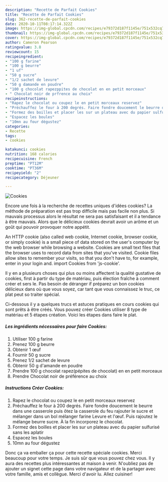 ```yaml
---
description: "Recette de Parfait Cookies"
title: "Recette de Parfait Cookies"
slug: 362-recette-de-parfait-cookies
date: 2020-10-11T08:17:14.322Z
image: https://img-global.cpcdn.com/recipes/e79372d187f1145e/751x532cq70/cookies-photo-principale-de-la-recette.jpg
thumbnail: https://img-global.cpcdn.com/recipes/e79372d187f1145e/751x532cq70/cookies-photo-principale-de-la-recette.jpg
cover: https://img-global.cpcdn.com/recipes/e79372d187f1145e/751x532cq70/cookies-photo-principale-de-la-recette.jpg
author: Cameron Pearson
ratingvalue: 3.8
reviewcount: 15
recipeingredient:
- "100 g farine"
- "100 g beurre"
- "1 uf"
- "50 g sucre"
- "1/2 sachet de levure"
- "50 g damande en poudre"
- "100 g chocolat rapezppites de chocolat en en petit morceaux"
- " Chocolat noir de prfrence au choix"
recipeinstructions:
- "Rapez le chocolat ou coupez le en petit morceaux reservez"
- "Préchauffez le four à 200 degrés. Faire fondre doucement le beurre dans une casserole puis ôtez la casserole du feu rajouter le sucre et mélanger dans un bol mélanger farine Levure et l&#39;œuf. Puis rajoutez le mélange beurre sucre. À la fin incorporez le chocolat."
- "Formez des boilles et placer les sur un plateau avec du papier sulfurisé sans les aplatir"
- "Espacez les boules"
- "10mn au four dégustez"
categories:
- Recette
tags:
- cookies

katakunci: cookies 
nutrition: 168 calories
recipecuisine: French
preptime: "PT12M"
cooktime: "PT36M"
recipeyield: "2"
recipecategory: Déjeuner

---
```



![Cookies](https://img-global.cpcdn.com/recipes/e79372d187f1145e/751x532cq70/cookies-photo-principale-de-la-recette.jpg)

Encore une fois à la recherche de recettes uniques d'idées cookies? La méthode de préparation est pas trop difficile mais pas facile non plus. Si mauvais processus alors le résultat ne sera pas satisfaisant et il a tendance à être mauvais. Alors que le délicieux cookies devrait avoir un arôme et un goût qui pouvoir provoquer notre appétit.

An HTTP cookie (also called web cookie, Internet cookie, browser cookie, or simply cookie) is a small piece of data stored on the user&#39;s computer by the web browser while browsing a website. Cookies are small text files that the browser uses to record data from sites that you&#39;ve visited. Cookie files allow sites to remember your visits, so that you don&#39;t have to, for example, enter in your login and. import Cookies from &#39;js-cookie&#39;.

Il y en a plusieurs choses qui plus ou moins affectent la qualité gustative de cookies, first à partir du type de matériau, puis élection fraîche à comment créer et sers le. Pas besoin de déranger if préparez un bon cookies délicieux dans où que vous soyez, car tant que vous connaissez le truc, ce plat peut so traiter spécial.


Ci-dessous il y a quelques trucs et astuces pratiques en cours cookies qui sont prêts à être créés. Vous pouvez créer Cookies utiliser 8 type de matériau et 5 étapes création. Voici les étapes dans faire le plat.

<!--inarticleads1-->

##### Les ingrédients nécessaires pour faire Cookies:

1. Utiliser 100 g farine
1. Prenez 100 g beurre
1. Obtenir 1 œuf
1. Fournir 50 g sucre
1. Prenez 1/2 sachet de levure
1. Obtenir 50 g d&#39;amande en poudre
1. Prendre 100 g chocolat rapez(pépites de chocolat) en en petit morceaux
1. Prendre  Chocolat noir de préférence au choix




<!--inarticleads2-->

##### Instructions Créer Cookies:

1. Rapez le chocolat ou coupez le en petit morceaux reservez
1. Préchauffez le four à 200 degrés. Faire fondre doucement le beurre dans une casserole puis ôtez la casserole du feu rajouter le sucre et mélanger dans un bol mélanger farine Levure et l&#39;œuf. Puis rajoutez le mélange beurre sucre. À la fin incorporez le chocolat.
1. Formez des boilles et placer les sur un plateau avec du papier sulfurisé sans les aplatir
1. Espacez les boules
1. 10mn au four dégustez





Donc ça va emballer ça pour cette recette spéciale cookies. Merci beaucoup pour votre temps. Je suis sûr que vous pouvez chez vous. Il y aura des recettes plus  intéressantes at maison à venir. N'oubliez pas de ajouter un signet cette page dans votre navigateur et de la partager avec votre famille, amis et collègue. Merci d'avoir lu. Allez cuisiner!
